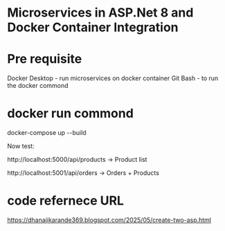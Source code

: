 
# Microservices in ASP.Net 8 and Docker Container Integration

# Pre requisite 
Docker Desktop - run microservices on docker container 
Git Bash - to run the docker commond

# docker run commond
docker-compose up --build

Now test:

http://localhost:5000/api/products → Product list

http://localhost:5001/api/orders → Orders + Products

# code refernece URL 
https://dhanajikarande369.blogspot.com/2025/05/create-two-asp.html
